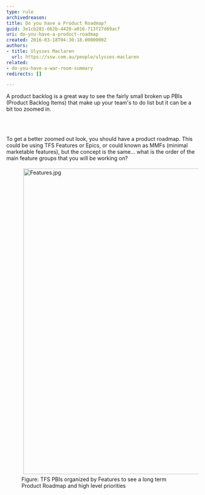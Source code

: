 ```yaml
---
type: rule
archivedreason: 
title: Do you have a Product Roadmap?
guid: 3e1cb281-662b-4420-a016-713f27d69acf
uri: do-you-have-a-product-roadmap
created: 2016-03-18T04:30:18.0000000Z
authors:
- title: Ulysses Maclaren
  url: https://ssw.com.au/people/ulysses-maclaren
related:
- do-you-have-a-war-room-summary
redirects: []

---
```



<p>A product backlog is a great way to see the fairly small broken up PBIs (Product Backlog Items) that make up your team's to do list but it can be a bit too zoomed in.</p>
<br><excerpt class='endintro'></excerpt><br>
<p>​To&#160;get a better zoomed out look, you should have a product roadmap. This could be using TFS Features or Epics, or could known as&#160;MMFs (minimal marketable features), but the concept is the same... what is the order of the main feature groups that you will be working on?</p><dd class="ssw15-rteElement-FigureNormal"><img src="/PublishingImages/Features.jpg" alt="Features.jpg" style="margin&#58;5px;width&#58;808px;" />Figure&#58;&#160;​TFS PBIs organized​ by Features to see a long term Product&#160;Roadmap and high level priorities</dd>


